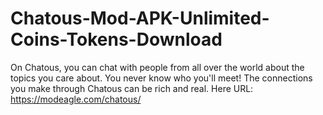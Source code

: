 # Chatous-Mod-APK-Unlimited-Coins-Tokens-Download
On Chatous, you can chat with people from all over the world about the topics you care about. You never know who you'll meet! The connections you make through Chatous can be rich and real. Here URL: https://modeagle.com/chatous/
